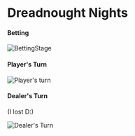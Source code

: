 # Dreadnought Nights

#### Betting
![BettingStage](https://i.imgur.com/YEMoP0I.gif)

#### Player's Turn
![Player's turn](https://i.imgur.com/OkUda8G.gif)

#### Dealer's Turn
(I lost D:)

![Dealer's Turn](https://i.imgur.com/dzV1EBz.gif)
